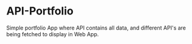 # API-Portfolio

Simple portfolio App where API contains all data, and different  API's are being fetched to display in Web App.
